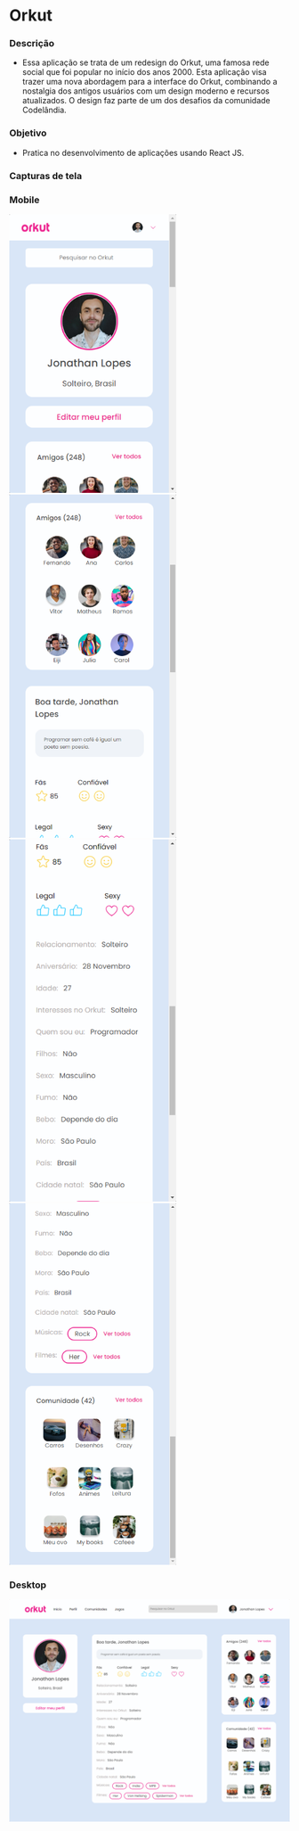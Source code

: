 # Orkut

### Descrição
- Essa aplicação se trata de um redesign do Orkut, uma famosa rede social que foi popular no início dos anos 2000. Esta aplicação visa trazer uma nova abordagem para a interface do Orkut, combinando a nostalgia dos antigos usuários com um design moderno e recursos atualizados. O design faz parte de um dos desafios da comunidade Codelândia.

### Objetivo
- Pratica no desenvolvimento de aplicações usando React JS.

### Capturas de tela

### Mobile

<img width="300" src="./src/img/demo/img1.png"> <br>
<img width="300" src="./src/img/demo/img2.png"> <br>
<img width="300" src="./src/img/demo/img3.png"> <br>
<img width="300" src="./src/img/demo/img4.png">

### Desktop
<img width="800" src="./src/img/demo/desktop.png">